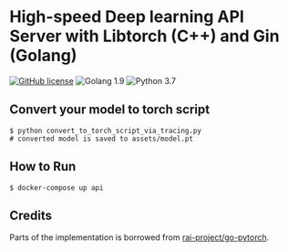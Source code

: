 # High-speed Deep learning API Server with Libtorch (C++) and Gin (Golang)

[![GitHub license](https://img.shields.io/github/license/shunk031/libtorch-gin-api-server.svg)](https://github.com/shunk031/libtorch-gin-api-server/blob/master/LICENSE)
![Golang 1.9](https://img.shields.io/badge/golang-1.9%2B-blue.svg)
![Python 3.7](https://img.shields.io/badge/python-3.7%2B-brightgreen.svg)

## Convert your model to torch script

```shell
$ python convert_to_torch_script_via_tracing.py
# converted model is saved to assets/model.pt
```

## How to Run

```shell
$ docker-compose up api
```

## Credits

Parts of the implementation is borrowed from [rai-project/go-pytorch](https://github.com/rai-project/go-pytorch).
